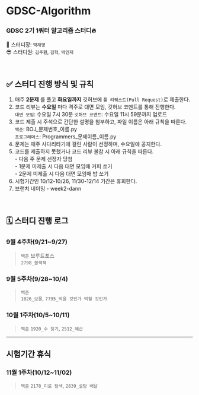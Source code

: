 # GDSC-Algorithm
### GDSC 2기 1쿼터 알고리즘 스터디🔥  

👻 스터디장: `박재영`  
😎 스터디원: `김주환`, `김혁`, `박인재`

<br/>

## ✅ 스터디 진행 방식 및 규칙
1. 매주 __2문제__ 를 풀고 __화요일까지__ 깃허브에 `풀 리퀘스트(Pull Request)`로 제출한다.
2. 코드 리뷰는 __수요일__ 마다 격주로 대면 모임, 깃허브 코멘트를 통해 진행한다.  
  `대면 모임`: 수요일 7시 30분 
  `깃허브 코멘트`: 수요일 11시 59분까지 업로드 
3. 코드 제출 시 주석으로 간단한 설명을 첨부하고, 파일 이름은 아래 규칙을 따른다.  
  `백준`: BOJ_문제번호_이름.py  
  `프로그래머스`: Programmers_문제이름_이름.py  
4. 문제는 매주 사다리타기에 걸린 사람이 선정하며, 수요일에 공지한다.
5. 코드를 제출하지 못했거나 코드 리뷰 불참 시 아래 규칙을 따른다.  
  \- 다음 주 문제 선정자 당첨  
  \- 1문제 미제출 시 다음 대면 모임때 커피 쏘기  
  \- 2문제 미제출 시 다음 대면 모임때 밥 쏘기  
6. 시험기간인 10/12-10/26, 11/30-12/14 기간은 휴회한다.
7. 브랜치 네이밍
  \- week2-dann


<br/>

## 🗓 스터디 진행 로그
### 9월 4주차(9/21~9/27)  
> `백준` 브루트포스  
> `2798_블랙잭`  
### 9월 5주차(9/28~10/4)  
> `백준`  
> `1026_보물`, `7795_먹을 것인가 먹힐 것인가`
### 10월 1주차(10/5~10/11)
> `백준`
> `1920_수 찾기`, `2512_예산`
---------------
## 시험기간 휴식 
### 11월 1주차(10/12~11/02)
> `백준`
> `2178_미로 탐색`, `2839_설탕 배달`
